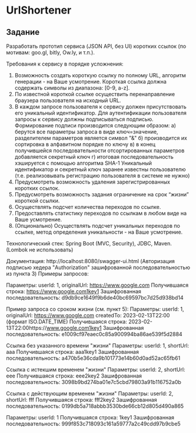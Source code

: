 # UrlShortener

Задание
---------------------------------------------------------
Разработать прототип сервиса (JSON API, без UI) коротких ссылок (по мотивам: goo.gl, bitly, Ow.ly, и т.п.).

Требования к сервису в порядке усложнения:
1. Возможность создать короткую ссылку по полному URL, алгоритм генерации - на Ваше усмотрение. Короткая ссылка должна содержать символы из диапазона: [0-9, a-z].
2. По известной короткой ссылке осуществить перенаправление браузера пользователя на исходный URL.
3. В каждом запросе пользователя к сервису должен присутствовать его уникальный идентификатор. Для аутентификации пользователя запросы к сервису должны подписываться подписью. Формирование подписи производится следующим образом:
a) берутся все параметры запроса в виде ключ=значение, разделителем параметров является символ "&"
б) производится их сортировка в алфавитном порядке по ключу
в) в конец получившейся последовательности отсортированных параметров добавляется секретный ключ
г) итоговая последовательность хэшируется с помощью алгоритма SHA-1
Уникальный идентификатор и секретный ключ заранее известны пользователю (т.е. реализовывать регистрацию пользователя в системе не нужно)
4. Предусмотреть возможность удаления зарегистрированных коротких ссылок.
5. Предусмотреть возможность задания ограничение на срок “жизни” короткой ссылки.
6. Осуществлять подсчет количества переходов по ссылке.
7. Предоставлять статистику переходов по ссылкам в любом виде на Ваше усмотрение.
8. (Опционально) Осуществлять подсчет уникальных переходов по ссылке, метод определения уникальности - на Ваше усмотрение.

Технологический стек: Spring Boot (MVC, Security), JDBC, Maven. (Lombok не использовать)

Документация: http://localhost:8080/swagger-ui.html (Авторизация подписью хедера "Authorization" зашифрованной последовательностью из пункта 3) 
Примеры запросов:

Параметры: userId: 1, originalUrl: https://www.google.com
Получившаяся строка: https://www.google.com1key1
Зашифрованная последовательность: d9db9ce1649f9b6de40bc69597bc7d25d938bd14

Пример запроса со сроком жизни (см. пункт 5):
Параметры: userId: 1, originalUrl: https://www.google.com createdTo: 2023-02-13T22:00 (формат ISO.DATE_TIME)
Получившаяся строка:  2023-02-13T22:00https://www.google.com1key1
Зашифрованная последовательность:  e1009cf97eaec0c85a900994ba86ae539f5d2884

Ссылка без указанного времени "жизни"
Параметры: userId: 1, shortUrl: aaa
Получившаяся строка: aaa1key1
Зашифрованная последовательность: a470b5e36cda9b101773e14b60d0ad52ac65fb61

Ссылка с истекшим временем "жизни"
Параметры: userId: 2, shortUrl: eee
Получившаяся строка: eee2key2
Зашифрованная последовательность: 3098b9bd274ba01e7c5cbd79803a91b116752a0b

Ссылка с действующим временем "жизни"
Параметры: userId: 2, shortUrl: fff
Получившаяся строка: fff2key2
Зашифрованная последовательность: 0199db5a718abbb3530bde66cb12d805d490a865

Параметры: userId: 1
Получившаяся строка: 1key1
Зашифрованная последовательность: 999f853c718093c161a59777a2c49cdd97b9cbe5
